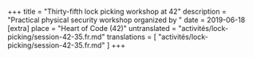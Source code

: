 +++
title = "Thirty-fifth lock picking workshop at 42"
description = "Practical physical security workshop organized by "
date = 2019-06-18
[extra]
place = "Heart of Code (42)"
untranslated = "activités/lock-picking/session-42-35.fr.md"
translations = [
    "activités/lock-picking/session-42-35.fr.md"
]
+++
